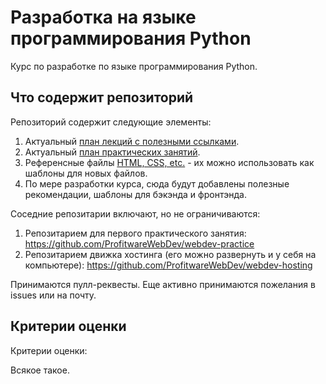 # Разработка на языке программирования Python

Курс по разработке по языке программирования Python.

## Что содержит репозиторий

Репозиторий содержит следующие элементы:

1. Актуальный [план лекций с полезными ссылками](https://github.com/profitware/webdev-coaching/blob/master/plan/lectures_ru.md).
2. Актуальный [план практических занятий](https://github.com/profitware/webdev-coaching/blob/master/plan/practice_ru.md).
3. Референсные файлы [HTML, CSS, etc.](https://github.com/profitware/webdev-coaching/tree/master/reference) - их можно использовать как шаблоны для новых файлов.
4. По мере разработки курса, сюда будут добавлены полезные рекомендации, шаблоны для бэкэнда и фронтэнда.

Соседние репозитарии включают, но не ограничиваются:

1. Репозитарием для первого практического занятия: https://github.com/ProfitwareWebDev/webdev-practice
2. Репозитарием движка хостинга (его можно развернуть и у себя на компьютере): https://github.com/ProfitwareWebDev/webdev-hosting

Принимаются пулл-реквесты. Еще активно принимаются пожелания в issues или на почту.

## Критерии оценки

Критерии оценки:

Всякое такое. 
